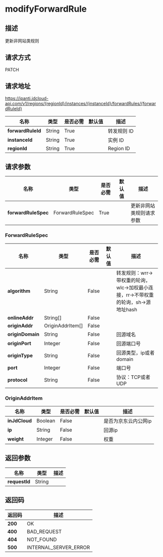 # modifyForwardRule


## 描述
更新非网站类规则

## 请求方式
PATCH

## 请求地址
https://ipanti.jdcloud-api.com/v1/regions/{regionId}/instances/{instanceId}/forwardRules/{forwardRuleId}

|名称|类型|是否必需|默认值|描述|
|---|---|---|---|---|
|**forwardRuleId**|String|True| |转发规则 ID|
|**instanceId**|String|True| |实例 ID|
|**regionId**|String|True| |Region ID|

## 请求参数
|名称|类型|是否必需|默认值|描述|
|---|---|---|---|---|
|**forwardRuleSpec**|ForwardRuleSpec|True| |更新非网站类规则请求参数|

### ForwardRuleSpec
|名称|类型|是否必需|默认值|描述|
|---|---|---|---|---|
|**algorithm**|String|False| |转发规则：wrr->带权重的轮询，wlc->加权最小连接，rr->不带权重的轮询，sh->源地址hash|
|**onlineAddr**|String[]|False| | |
|**originAddr**|OriginAddrItem[]|False| | |
|**originDomain**|String|False| |回源域名|
|**originPort**|Integer|False| |回源端口号|
|**originType**|String|False| |回源类型，ip或者domain|
|**port**|Integer|False| |端口号|
|**protocol**|String|False| |协议：TCP或者UDP|
### OriginAddrItem
|名称|类型|是否必需|默认值|描述|
|---|---|---|---|---|
|**inJdCloud**|Boolean|False| |是否为京东云内公网ip|
|**ip**|String|False| |回源ip|
|**weight**|Integer|False| |权重|

## 返回参数
|名称|类型|描述|
|---|---|---|
|**requestId**|String| |


## 返回码
|返回码|描述|
|---|---|
|**200**|OK|
|**400**|BAD_REQUEST|
|**404**|NOT_FOUND|
|**500**|INTERNAL_SERVER_ERROR|

